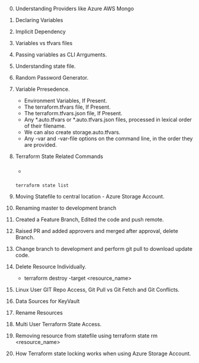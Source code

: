 0. Understanding Providers like Azure AWS Mongo
1. Declaring Variables
2. Implicit Dependency
3. Variables vs tfvars files
4. Passing variables as CLI Arrguments.
5. Understanding state file.
6. Random Password Generator.
7. Variable Prresedence.
    -   Environment Variables, If Present.
    -   The terraform.tfvars file, If Present.
    -   The terraform.tfvars.json file, If Present.
    -   Any *.auto.tfvars or *.auto.tfvars.json files, processed in lexical order of their filename.
    - We can also create storage.auto.tfvars.
    -   Any -var and -var-file options on the command line, in the order they are provided.
8. Terraform State Related Commands
    - ### 
    ```
    terraform state list
    ```
9. Moving Statefile to central location - Azure Storage Account.
10. Renaming master to development branch
11. Created a Feature Branch, Edited the code and push remote.
12. Raised PR and added approvers and merged after approval, delete Branch.
13. Change branch to development and perform git pull to download update code.
14. Delete Resource Individually.
    - terraform destroy -target <resource_name>

15. Linux User GIT Repo Access, Git Pull vs Git Fetch and Git Conflicts.
16. Data Sources for KeyVault
17. Rename Resources
18. Multi User Terraform State Access.
19. Removing resource from statefile using terraform state rm <resource_name>
20. How Terraform state locking works when using Azure Storage Account.